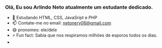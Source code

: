 ### Olá, Eu sou Arlindo Neto atualmente um estudante dedicado.

- 🌱 Estudando HTML, CSS, JavaSript e PHP
- 📫 Contate-me no email: netonery06@gmail.com
- 😄 pronomes: ele/dele
- ⚡ Fun fact: Sabia que nos respiramos milhões de esporos todos os dias.
-
